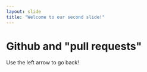 ```yaml
---
layout: slide
title: "Welcome to our second slide!"
---
```

# Github and "pull requests"
Use the left arrow to go back!